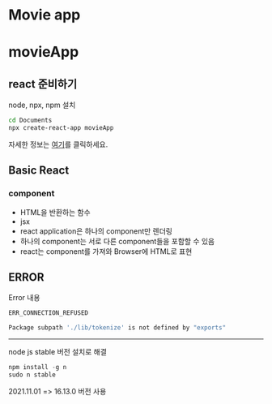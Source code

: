# Movie app

# movieApp

## react 준비하기
node,  npx, npm 설치

```sh
cd Documents
npx create-react-app movieApp
```


자세한 정보는 [여기](https://github.com/facebook/create-react-app "facebook 깃허브")를 클릭하세요.


## Basic React
### component
- HTML을 반환하는 함수
- jsx
- react application은 하나의 component만 렌더링
- 하나의 component는 서로 다른 component들을 포함할 수 있음
- react는 component를 가져와 Browser에 HTML로 표현

## ERROR

Error 내용
```sh
ERR_CONNECTION_REFUSED

Package subpath './lib/tokenize' is not defined by "exports"
```

  
***   
node js stable 버전 설치로 해결 


```js
npm install -g n
sudo n stable
```


2021.11.01 => 16.13.0 버전 사용
